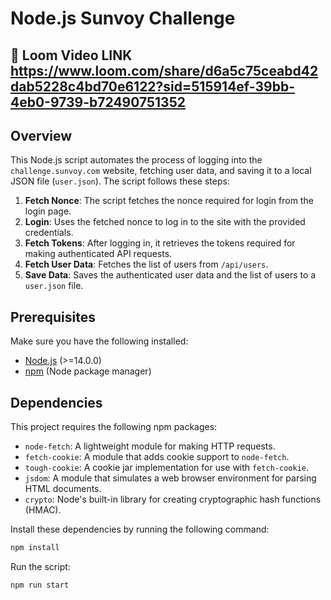 # Node.js Sunvoy Challenge

## 🎥 Loom Video LINK https://www.loom.com/share/d6a5c75ceabd42dab5228c4bd70e6122?sid=515914ef-39bb-4eb0-9739-b72490751352


## Overview
This Node.js script automates the process of logging into the `challenge.sunvoy.com` website, fetching user data, and saving it to a local JSON file (`user.json`). The script follows these steps:

1. **Fetch Nonce**: The script fetches the nonce required for login from the login page.
2. **Login**: Uses the fetched nonce to log in to the site with the provided credentials.
3. **Fetch Tokens**: After logging in, it retrieves the tokens required for making authenticated API requests.
4. **Fetch User Data**: Fetches the list of users from `/api/users`.
5. **Save Data**: Saves the authenticated user data and the list of users to a `user.json` file.

## Prerequisites

Make sure you have the following installed:

- [Node.js](https://nodejs.org/en/) (>=14.0.0)
- [npm](https://www.npmjs.com/get-npm) (Node package manager)

## Dependencies

This project requires the following npm packages:

- `node-fetch`: A lightweight module for making HTTP requests.
- `fetch-cookie`: A module that adds cookie support to `node-fetch`.
- `tough-cookie`: A cookie jar implementation for use with `fetch-cookie`.
- `jsdom`: A module that simulates a web browser environment for parsing HTML documents.
- `crypto`: Node's built-in library for creating cryptographic hash functions (HMAC).

Install these dependencies by running the following command:

```bash
npm install
```

Run the script:

```bash
npm run start